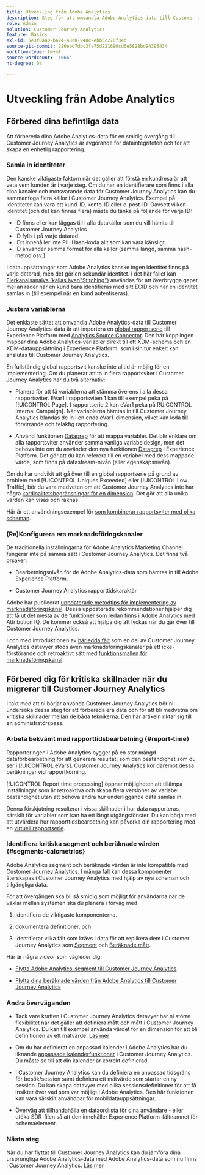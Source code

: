 ```yaml
---
title: Utveckling från Adobe Analytics
description: Steg för att omvandla Adobe Analytics-data till Customer Journey Analytics-data
role: Admin
solution: Customer Journey Analytics
feature: Basics
exl-id: 5e3f0aa0-ba24-48c8-948c-ebb5c270f34d
source-git-commit: 220ebd7dbc3fa75d221690cd6e5828bd94395434
workflow-type: tm+mt
source-wordcount: '1066'
ht-degree: 0%

---
```


# Utveckling från Adobe Analytics

## Förbered dina befintliga data

Att förbereda dina Adobe Analytics-data för en smidig övergång till Customer Journey Analytics är avgörande för dataintegriteten och för att skapa en enhetlig rapportering.

### Samla in identiteter

Den kanske viktigaste faktorn när det gäller att förstå en kundresa är att veta vem kunden är i varje steg. Om du har en identifierare som finns i alla dina kanaler och motsvarande data för Customer Journey Analytics kan du sammanfoga flera källor i Customer Journey Analytics.
Exempel på identiteter kan vara ett kund-ID, konto-ID eller e-post-ID. Oavsett vilken identitet (och det kan finnas flera) måste du tänka på följande för varje ID:

* ID finns eller kan läggas till i alla datakällor som du vill hämta till Customer Journey Analytics
* ID fylls i på varje datarad
* ID:t innehåller inte PII. Hash-koda allt som kan vara känsligt.
* ID använder samma format för alla källor (samma längd, samma hash-metod osv.)

I datauppsättningar som Adobe Analytics kanske ingen identitet finns på varje datarad, men det gör en sekundär identitet. I det här fallet kan [Flerkanalsanalys (kallas även&quot;Stitching&quot;)](/help/stitching/overview.md) användas för att överbrygga gapet mellan rader när en kund bara identifieras med sitt ECID och när en identitet samlas in (till exempel när en kund autentiseras).

### Justera variablerna

Det enklaste sättet att omvandla Adobe Analytics-data till Customer Journey Analytics-data är att importera en [global rapportserie](https://experienceleague.adobe.com/docs/analytics/implementation/prepare/global-rs.html?lang=sv-SE) till Experience Platform med [Analytics Source Connector](https://experienceleague.adobe.com/docs/experience-platform/sources/ui-tutorials/create/adobe-applications/analytics.html?lang=sv-SE). Den här kopplingen mappar dina Adobe Analytics-variabler direkt till ett XDM-schema och en XDM-datauppsättning i Experience Platform, som i sin tur enkelt kan anslutas till Customer Journey Analytics.

En fullständig global rapportsvit kanske inte alltid är möjlig för en implementering. Om du planerar att ta in flera rapportsviter i Customer Journey Analytics har du två alternativ:

* Planera för att få variablerna att stämma överens i alla dessa rapportsviter. EVar1 i rapportsviten 1 kan till exempel peka på [!UICONTROL Page]. I rapportserie 2 kan eVar1 peka på [!UICONTROL Internal Campaign]. När variablerna hämtas in till Customer Journey Analytics blandas de in i en enda eVar1-dimension, vilket kan leda till förvirrande och felaktig rapportering.

* Använd funktionen [Dataprep](https://experienceleague.adobe.com/docs/experience-platform/data-prep/home.html?lang=sv-SE) för att mappa variabler. Det blir enklare om alla rapportsviter använder samma vanliga variabeldesign, men det behövs inte om du använder den nya funktionen [Dataprep](https://experienceleague.adobe.com/docs/experience-platform/sources/ui-tutorials/create/adobe-applications/analytics.html?lang=sv-SE#mapping) i Experience Platform. Det gör att du kan referera till en variabel med dess mappade värde, som finns på datastream-nivån (eller egenskapsnivån).

Om du har undvikit att gå över till en global rapportserie på grund av problem med [!UICONTROL Uniques Exceeded] eller [!UICONTROL Low Traffic], bör du vara medveten om att Customer Journey Analytics inte har några [kardinalitetsbegränsningar för en dimension](/help/components/dimensions/high-cardinality.md). Det gör att alla unika värden kan visas och räknas.

Här är ett användningsexempel för [som kombinerar rapportsviter med olika scheman](/help/use-cases/aa-data/combine-report-suites.md).

### (Re)Konfigurera era marknadsföringskanaler

De traditionella inställningarna för Adobe Analytics Marketing Channel fungerar inte på samma sätt i Customer Journey Analytics. Det finns två orsaker:

* Bearbetningsnivån för de Adobe Analytics-data som hämtas in till Adobe Experience Platform.

* Customer Journey Analytics rapporttidskaraktär

Adobe har publicerat [uppdaterade metodtips för implementering av marknadsföringskanal](https://experienceleague.adobe.com/docs/analytics/components/marketing-channels/mchannel-best-practices.html?lang=sv-SE). Dessa uppdaterade rekommendationer hjälper dig att få ut det mesta av de funktioner som redan finns i Adobe Analytics med Attribution IQ. De kommer också att hjälpa dig att lyckas när du går över till Customer Journey Analytics.

I och med introduktionen av [härledda fält](../data-views/derived-fields/derived-fields.md) som en del av Customer Journey Analytics datavyer stöds även marknadsföringskanaler på ett icke-förstörande och retroaktivt sätt med [funktionsmallen för marknadsföringskanal](../data-views/derived-fields/derived-fields.md#function-templates).

## Förbered dig för kritiska skillnader när du migrerar till Customer Journey Analytics

I takt med att ni börjar använda Customer Journey Analytics bör ni undersöka dessa steg för att förbereda era data och för att bli medvetna om kritiska skillnader mellan de båda teknikerna. Den här artikeln riktar sig till en administratörspass.

### Arbeta bekvämt med rapporttidsbearbetning {#report-time}

Rapporteringen i Adobe Analytics bygger på en stor mängd dataförbearbetning för att generera resultat, som den beständighet som du ser i [!UICONTROL eVars]. Customer Journey Analytics kör däremot dessa beräkningar vid rapportkörning.

[!UICONTROL Report time processing] öppnar möjligheten att tillämpa inställningar som är retroaktiva och skapa flera versioner av variabel beständighet utan att behöva ändra hur underliggande data samlas in.

Denna förskjutning resulterar i vissa skillnader i hur data rapporteras, särskilt för variabler som kan ha ett långt utgångsfönster. Du kan börja med att utvärdera hur rapporttidsbearbetning kan påverka din rapportering med en [virtuell rapportserie](https://experienceleague.adobe.com/docs/analytics/components/virtual-report-suites/vrs-report-time-processing.html?lang=sv-SE).

### Identifiera kritiska segment och beräknade värden {#segments-calcmetrics}

Adobe Analytics segment och beräknade värden är inte kompatibla med Customer Journey Analytics. I många fall kan dessa komponenter återskapas i Customer Journey Analytics med hjälp av nya scheman och tillgängliga data.

För att övergången ska bli så smidig som möjligt för användarna när de växlar mellan systemen ska du planera i förväg med

1. Identifiera de viktigaste komponenterna.

2. dokumentera definitioner, och

3. Identifierar vilka fält som krävs i data för att replikera dem i Customer Journey Analytics som [Segment](/help/components/filters/filters-overview.md) och [Beräknade mått](/help/components/calc-metrics/calc-metr-overview.md).

Här är några videor som vägleder dig:

* [Flytta Adobe Analytics-segment till Customer Journey Analytics](https://experienceleague.adobe.com/docs/customer-journey-analytics-learn/tutorials/moving-adobe-analytics-segments-to-customer-journey-analytics.html?lang=sv-SE)

* [Flytta dina beräknade värden från Adobe Analytics till Customer Journey Analytics](https://experienceleague.adobe.com/docs/customer-journey-analytics-learn/tutorials/components/calc-metrics/moving-your-calculated-metrics-from-adobe-analytics-to-customer-journey-analytics.html?lang=sv-SE)

### Andra överväganden

* Tack vare kraften i Customer Journey Analytics datavyer har ni större flexibilitet när det gäller att definiera mått och mått i Customer Journey Analytics. Du kan till exempel använda värdet för en dimension för att bli definitionen av ett mätvärde. [Läs mer](/help/use-cases/data-views/data-views-usecases.md)

* Om du har definierat en anpassad kalender i Adobe Analytics har du liknande [anpassade kalenderfunktioner](/help/components/date-ranges/overview.md) i Customer Journey Analytics. Du måste se till att din kalender är korrekt definierad.

* I Customer Journey Analytics kan du definiera en anpassad tidsgräns för besök/session samt definiera ett mätvärde som startar en ny session. Du kan skapa datavyer med olika sessionsdefinitioner för att få insikter över vad som var möjligt i Adobe Analytics. Den här funktionen kan vara särskilt användbar för mobildatauppsättningar.

* Överväg att tillhandahålla en dataordlista för dina användare - eller utöka SDR-filen så att den innehåller Experience Platform-fältnamnet för schemaelement.

### Nästa steg

När du har flyttat till Customer Journey Analytics kan du jämföra dina ursprungliga Adobe Analytics-data med Adobe Analytics-data som nu finns i Customer Journey Analytics. [Läs mer](/help/troubleshooting/compare.md)
